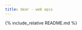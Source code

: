 ```yaml
---
title: dear - web apis
---
```

<link rel="stylesheet" href="/adorn/adorn.css" />
<script src="/adorn/adorn.js" async></script>

{% include_relative README.md %}